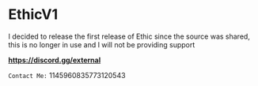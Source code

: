 # EthicV1
I decided to release the first release of Ethic since the source was shared, this is no longer in use and I will not be providing support


__https://discord.gg/external__


`Contact Me:` 1145960835773120543
